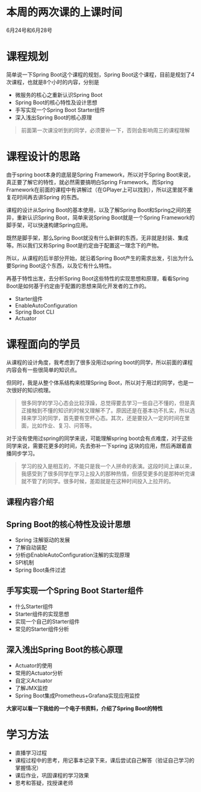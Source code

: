 # 本周的两次课的上课时间

6月24号和6月28号

# 课程规划

简单说一下Spring Boot这个课程的规划，Spring Boot这个课程，目前是规划了4次课程，也就是8个小时的内容，分别是

* 微服务的核心之重新认识Spring Boot
* Spring Boot的核心特性及设计思想
* 手写实现一个Spring Boot Starter组件
* 深入浅出Spring Boot的核心原理

> 前面第一次课没听到的同学，必须要补一下，否则会影响周三的课程理解

# 课程设计的思路

由于spring boot本身的底层是Spring Framework，所以对于Spring Boot来说，真正要了解它的特性，就必然需要搞明白Spring Framework。而Spring Framework在前面的课程中有讲解过（在GPlayer上可以找到），所以这里就不重复花时间再去讲Spring 的东西。

课程的设计从Spring Boot的基本使用，以及了解Spring Boot和Spring之间的差异，重新认识Spring Boot，简单来说Spring Boot就是一个Spring Framework的脚手架，可以快速构建Spring应用。

既然是脚手架，那么Spring Boot就没有什么新鲜的东西，无非就是封装、集成等。所以我们又称Spring Boot是约定由于配置这一理念下的产物。

所以，从课程的后半部分开始，就沿着Spring Boot产生的需求出发，引出为什么要Spring Boot这个东西，以及它有什么特性。

再基于特性出发，去分析Spring Boot这些特性的实现思想和原理，看看Spring Boot是如何基于约定由于配置的思想来简化开发者的工作的。

* Starter组件
* EnableAutoConfiguration
* Spring Boot CLI
* Actuator

# 课程面向的学员

从课程的设计角度，我考虑到了很多没用过spring boot的同学，所以前面的课程内容会有一些很简单的知识点。

但同时，我是从整个体系结构来梳理Spring Boot，所以对于用过的同学，也是一次很好的知识梳理。

> 很多同学的学习心态会比较浮躁，总觉得要去学习一些自己不懂的，但是真正接触到不懂的知识的时候又理解不了。原因还是在基本功不扎实，所以选择来学习的同学，首先要有空杯心态。其次，还是要投入一定的时间在里面，比如作业、复习、问答等。

对于没有使用过spring的同学来说，可能理解spring boot会有点难度，对于这些同学来说，需要花更多的时间，先去弥补一下spring 这块的应用，然后再跟着直播同步学习。

> 学习的投入是相互的，不能只是我一个人拼命的表演。这段时间上课以来，我感受到了很多同学在学习上投入的那种热情，但感受更多的是那种听完课就不管了的同学。很多时候，差距就是在这种时间投入上拉开的。

## 课程内容介绍

## Spring Boot的核心特性及设计思想

* Spring 注解驱动的发展
*  了解自动装配
* 分析@EnableAutoConfiguration注解的实现原理
* SPI机制
* Spring Boot条件过滤

## 手写实现一个Spring Boot Starter组件

* 什么Starter组件
* Starter组件的实现思想
* 实现一个自己的Starter组件
* 常见的Starter组件分析

## 深入浅出Spring Boot的核心原理

* Actuator的使用
* 常用的Actuator分析
* 自定义Actuator
* 了解JMX监控
* Spring Boot集成Prometheus+Grafana实现应用监控

**大家可以看一下我给的一个电子书资料，介绍了Spring Boot的特性**



# 学习方法

* 直播学习过程
* 课程过程中的思考，用记事本记录下来，课后尝试自己解答（验证自己学习的掌握情况）
* 课后作业，巩固课程的学习效果
* 思考和答疑，找授课老师













